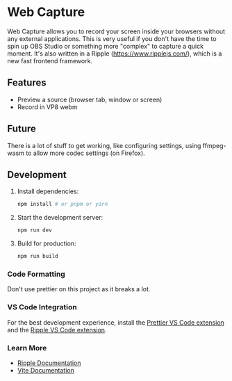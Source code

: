 # Web Capture

Web Capture allows you to record your screen inside your browsers without any external applications. This is very useful if you don't have the time to spin up OBS Studio or something more "complex" to capture a quick moment.
It's also written in a Ripple (https://www.ripplejs.com/), which is a new fast frontend framework.

## Features

- Preview a source (browser tab, window or screen)
- Record in VP8 webm

## Future

There is a lot of stuff to get working, like configuring settings, using ffmpeg-wasm to allow more codec settings (on Firefox).

## Development

1. Install dependencies:

    ```bash
    npm install # or pnpm or yarn
    ```

2. Start the development server:

    ```bash
    npm run dev
    ```

3. Build for production:
    ```bash
    npm run build
    ```

### Code Formatting

Don't use prettier on this project as it breaks a lot.

### VS Code Integration

For the best development experience, install the [Prettier VS Code extension](https://marketplace.visualstudio.com/items?itemName=esbenp.prettier-vscode) and the [Ripple VS Code extension](https://marketplace.visualstudio.com/items?itemName=ripplejs.ripple-vscode-plugin).

### Learn More

- [Ripple Documentation](https://github.com/trueadm/ripple)
- [Vite Documentation](https://vitejs.dev/)
